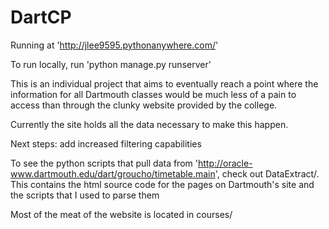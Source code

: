 # DartCP
Running at 'http://jlee9595.pythonanywhere.com/'

To run locally, run 'python manage.py runserver'

This is an individual project that aims to eventually reach a point where the information for all Dartmouth classes would be much less of a pain to access than through the clunky website provided by the college.

Currently the site holds all the data necessary to make this happen.

Next steps: add increased filtering capabilities

To see the python scripts that pull data from 'http://oracle-www.dartmouth.edu/dart/groucho/timetable.main', check out DataExtract/. This contains the html source code for the pages on Dartmouth's site and the scripts that I used to parse them

Most of the meat of the website is located in courses/